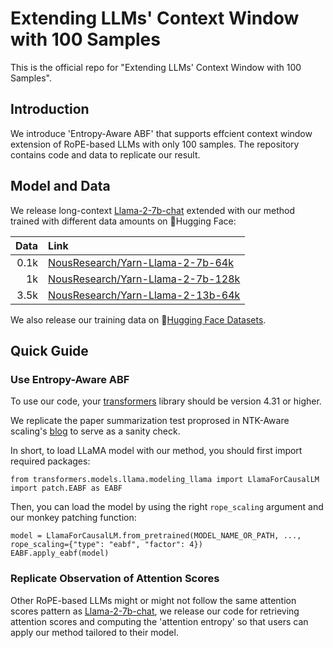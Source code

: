 # Extending LLMs' Context Window with 100 Samples

This is the official repo for "Extending LLMs' Context Window with 100 Samples".

## Introduction

We introduce 'Entropy-Aware ABF' that supports effcient context window extension of RoPE-based LLMs with only 100 samples. The repository contains code and data to replicate our result.

## Model and Data

We release long-context [Llama-2-7b-chat](https://huggingface.co/meta-llama/Llama-2-7b-chat-hf) extended with our method trained with different data amounts on 🤗Hugging Face:

| Data | Link   |
| ---: | :----- |
| 0.1k | [NousResearch/Yarn-Llama-2-7b-64k](https://huggingface.co/NousResearch/Yarn-Llama-2-7b-64k)     |
|   1k | [NousResearch/Yarn-Llama-2-7b-128k](https://huggingface.co/NousResearch/Yarn-Llama-2-7b-128k)   |
| 3.5k | [NousResearch/Yarn-Llama-2-13b-64k](https://huggingface.co/NousResearch/Yarn-Llama-2-13b-64k)   |


We also release our training data on 🤗[Hugging Face Datasets](https://huggingface.co/datasets/Arist12/EABF-ShareGPT-Long-3.5k). 

## Quick Guide

### Use Entropy-Aware ABF

To use our code, your [transformers](https://github.com/huggingface/transformers) library should be version 4.31 or higher.

We replicate the paper summarization test proprosed in NTK-Aware scaling's [blog](https://www.reddit.com/r/LocalLLaMA/comments/14lz7j5/ntkaware_scaled_rope_allows_llama_models_to_have/) to serve as a sanity check.

In short, to load LLaMA model with our method, you should first import required packages:
```
from transformers.models.llama.modeling_llama import LlamaForCausalLM
import patch.EABF as EABF
```

Then, you can load the model by using the right `rope_scaling` argument and our monkey patching function:
```
model = LlamaForCausalLM.from_pretrained(MODEL_NAME_OR_PATH, ..., rope_scaling={"type": "eabf", "factor": 4})
EABF.apply_eabf(model)
```

### Replicate Observation of Attention Scores
Other RoPE-based LLMs might or might not follow the same attention scores pattern as [Llama-2-7b-chat](https://huggingface.co/meta-llama/Llama-2-7b-chat-hf), we release our code for retrieving attention scores and computing the 'attention entropy' so that users can apply our method tailored to their model.

